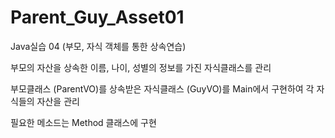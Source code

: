 # Parent_Guy_Asset01
Java실습 04 (부모, 자식 객체를 통한 상속연습)

부모의 자산을 상속한 이름, 나이, 성별의 정보를 가진 자식클래스를 관리

부모클래스 (ParentVO)를 상속받은 자식클래스 (GuyVO)를
Main에서 구현하여 각 자식들의 자산을 관리

필요한 메소드는 Method 클래스에 구현
 

